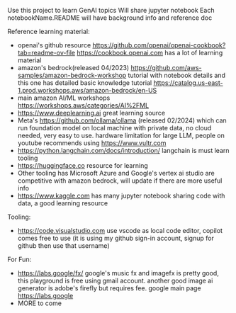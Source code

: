 Use this project to learn GenAI topics
Will share jupyter notebook
Each notebookName.README will have background info and reference doc

Reference learning material:
- openai's github resource https://github.com/openai/openai-cookbook?tab=readme-ov-file https://cookbook.openai.com has a lot of learning material
- amazon's bedrock(released 04/2023) https://github.com/aws-samples/amazon-bedrock-workshop  tutorial with notebook details and this one has detailed basic knowledge tutorial https://catalog.us-east-1.prod.workshops.aws/amazon-bedrock/en-US
- main amazon AI/ML workshops https://workshops.aws/categories/AI%2FML
- https://www.deeplearning.ai great learning source 
- Meta's https://github.com/ollama/ollama (released 02/2024) which can run foundation model on local machine with private data, no cloud needed, very easy to use. hardware limitation for large LLM, people on youtube recommends using https://www.vultr.com
- https://python.langchain.com/docs/introduction/ langchain is must learn tooling
- https://huggingface.co resource for learning
- Other tooling has Microsoft Azure and Google's vertex ai studio are competitive with amazon bedrock, will update if there are more useful info
- https://www.kaggle.com has many jupyter notebook sharing code with data, a good learning resource

Tooling:
- https://code.visualstudio.com use vscode as local code editor, copilot comes free to use (it is using my github sign-in account, signup for github then use that username)

For Fun:
- https://labs.google/fx/ google's music fx and imagefx is pretty good, this playground is free using gmail account. another good image ai generator is adobe's firefly but requires fee. google main page https://labs.google
- MORE to come
